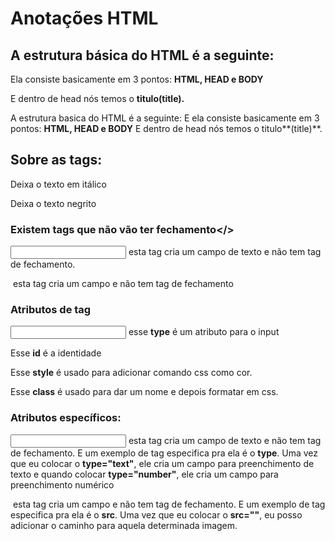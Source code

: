 # Anotações HTML 

## A estrutura básica do HTML é a seguinte:

Ela consiste basicamente em 3 pontos: **HTML, HEAD e BODY**

E dentro de head nós temos o **titulo(title).**

A estrutura basica do HTML é a seguinte:
E ela consiste basicamente em 3 pontos: **HTML, HEAD e BODY**
E dentro de head nós temos o titulo**(title)**.

<!--  

<!DOCTYPE html>
<html lang="pt-br">
<head>
    <meta charset="UTF-8">
    <meta http-equiv="X-UA-Compatible" content="IE=edge">
    <meta name="viewport" content="width=device-width, initial-scale=1.0">
    <title>Aqui vai o titulo da pagina</title>
</head>
<body>
</body>
</html>
-->



## Sobre as tags:

<i></i> Deixa o texto em itálico

<strong></strong> Deixa o texto negrito

### Existem tags que não vão ter fechamento</>

<input> esta tag cria um campo de texto e não tem tag de fechamento.

<img> esta tag cria um campo e não tem tag de fechamento

### Atributos de tag

<input type="text"> esse **type** é um atributo para o input

<strong id=""></strong> Esse **id** é a identidade

<strong style=""></strong>Esse **style** é usado para adicionar comando css como cor.

<strong class=""></strong>Esse **class** é usado para dar um nome e depois formatar em css.

### Atributos específicos:

 <input> esta tag cria um campo de texto e não tem tag de fechamento. E um exemplo de tag especifica pra ela é o **type**. Uma vez que eu colocar o **type="text"**, ele cria um campo para preenchimento de texto e quando colocar **type="number"**, ele cria um campo para preenchimento numérico

<img> esta tag cria um campo e não tem tag de fechamento. E um exemplo de tag especifica pra ela é o **src**. Uma vez que eu colocar o **src=""**, eu posso adicionar o caminho para aquela determinada imagem.